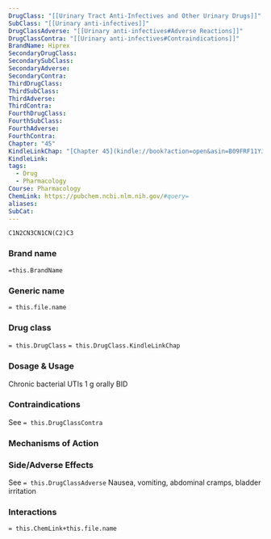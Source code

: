 ```yaml
---
DrugClass: "[[Urinary Tract Anti-Infectives and Other Urinary Drugs]]"
SubClass: "[[Urinary anti-infectives]]"
DrugClassAdverse: "[[Urinary anti-infectives#Adverse Reactions]]"
DrugClassContra: "[[Urinary anti-infectives#Contraindications]]"
BrandName: Hiprex
SecondaryDrugClass: 
SecondarySubClass: 
SecondaryAdverse: 
SecondaryContra: 
ThirdDrugClass: 
ThirdSubClass: 
ThirdAdverse: 
ThirdContra: 
FourthDrugClass: 
FourthSubClass: 
FourthAdverse: 
FourthContra: 
Chapter: "45"
KindleLinkChap: "[Chapter 45](kindle://book?action=open&asin=B09FRF11YJ&location=26138)"
KindleLink: 
tags:
  - Drug
  - Pharmacology
Course: Pharmacology
ChemLink: https://pubchem.ncbi.nlm.nih.gov/#query=
aliases: 
SubCat:
---
```

```smiles
C1N2CN3CN1CN(C2)C3
```

### Brand name
`=this.BrandName`

### Generic name
`= this.file.name`

### Drug class 
`= this.DrugClass`
	`= this.DrugClass.KindleLinkChap`

### Dosage & Usage
Chronic bacterial UTIs 
1 g orally BID 

### Contraindications
See `= this.DrugClassContra`

### Mechanisms of Action


### Side/Adverse Effects
See `= this.DrugClassAdverse`
Nausea, vomiting, abdominal cramps, bladder irritation

### Interactions

`= this.ChemLink+this.file.name`

